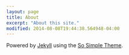 ```yaml
---
layout: page
title: About
excerpt: "About this site."
modified: 2014-08-08T19:44:38.564948-04:00
---
```



Powered by <a href="http://jekyllrb.com" rel="nofollow">Jekyll</a> using the <a href="https://mademistakes.com/work/so-simple-jekyll-theme/" rel="nofollow">So Simple Theme</a>.